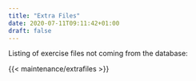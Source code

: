 ```yaml
---
title: "Extra Files"
date: 2020-07-11T09:11:42+01:00
draft: false
---
```


Listing of exercise files not coming from the database:

<!--more-->

{{< maintenance/extrafiles >}}
